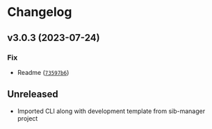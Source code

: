 # Changelog

<!--next-version-placeholder-->

## v3.0.3 (2023-07-24)

### Fix

* Readme ([`73597b6`](https://github.com/djangoldp-packages/djangoldp/commit/73597b65430a4d23306f78def0331bda60857493))


## Unreleased

* Imported CLI along with development template from sib-manager project
